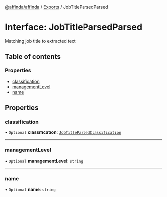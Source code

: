 [@affinda/affinda](../README.md) / [Exports](../modules.md) / JobTitleParsedParsed

# Interface: JobTitleParsedParsed

Matching job title to extracted text

## Table of contents

### Properties

- [classification](JobTitleParsedParsed.md#classification)
- [managementLevel](JobTitleParsedParsed.md#managementlevel)
- [name](JobTitleParsedParsed.md#name)

## Properties

### classification

• `Optional` **classification**: [`JobTitleParsedClassification`](JobTitleParsedClassification.md)

___

### managementLevel

• `Optional` **managementLevel**: `string`

___

### name

• `Optional` **name**: `string`
